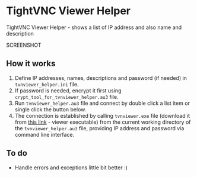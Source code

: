 # TightVNC Viewer Helper

TightVNC Viewer Helper - shows a list of IP address and also name and description

SCREENSHOT

## How it works

1. Define IP addresses, names, descriptions and password (if needed) in `tvnviewer_helper.ini` file.
1. If password is needed, encrypt it first using `crypt_tool_for_tvnviewer_helper.au3` file.
1. Run `tvnviewer_helper.au3` file and connect by double click a list item or single click the button below.
1. The connection is established by calling `tvnviewer.exe` file (download it from [this link](https://www.tightvnc.com/download-old.php) - viewer executable) from the current working directory of the `tvnviewer_helper.au3` file, providing IP address and password via command line interface.

## To do

- Handle errors and exceptions little bit better :)
